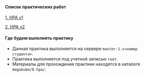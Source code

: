 #### Список практических работ

[1. HPA v1](01.hpa_v1/README.md)

[2. HPA v2](02.hpa_v2/README.md)

#### Где будем выполнять практику

* Данная практика выполняется на сервере `master-1.s<номер студента>`.
* Практика выполняется под учетной записью `root`.
* Материалы для прохождения практики находятся в каталоге `megakube/8.hpa/`.
